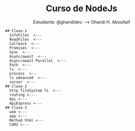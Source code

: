 <div align="center">

# Curso de NodeJs

Estudiante: @ghandidev: --> Ghandi H. Aboultaif

</div>

    ## Clase-1
      InfoFiles  <---
      ReadFiles  <---
      Callback  <---
      Promises  <---
      Sync  <---
      Async/await  <---
      Async/await Parallel  <---
      Path  <---
      ls  <---
      process  <---
      ls advanced  <---
      server  <---
    ## Clase-2
      http fileSystem fs  <---
      routing <---
      Api <---
      ApiExpress <---
    ## Clase-3
      web <---
      app <---
      Method html <---
      CORS <---
